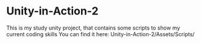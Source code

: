 # Unity-in-Action-2
This is my study unity project, that contains some scripts to show my current coding skills
You can find it here: 
Unity-in-Action-2/Assets/Scripts/
